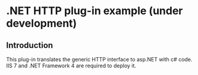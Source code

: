 ﻿.NET HTTP plug-in example (under development)
==========================

Introduction
------------

This plug-in translates the generic HTTP interface to asp.NET with c# code.
IIS 7 and .NET Framework 4 are required to deploy it.



